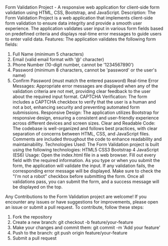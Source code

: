 Form Validation Project - A responsive web application for client-side form validation using HTML, CSS, Bootstrap, and JavaScript.
Description:
The Form Validation Project is a web application that implements client-side form validation to ensure data integrity and provide a smooth user experience. The application validates user input in various form fields based on predefined criteria and displays real-time error messages to guide users to enter valid data. 
Features:
The application validates the following form fields:
1. Full Name (minimum 5 characters)
2. Email (valid email format with '@' character)
3. Phone Number (10-digit number, cannot be '1234567890')
4. Password (minimum 8 characters, cannot be 'password' or the user's name)
5. Confirm Password (must match the entered password)
Real-time Error Messages: Appropriate error messages are displayed when any of the validation criteria are not met, providing clear feedback to the user about the required input format.
CAPTCHA Verification: The form includes a CAPTCHA checkbox to verify that the user is a human and not a bot, enhancing security and preventing automated form submissions.
Responsive Design: The application utilizes Bootstrap for responsive design, ensuring a consistent and user-friendly experience across different devices and screen sizes.
Clear and Readable Code: The codebase is well-organized and follows best practices, with clear separation of concerns between HTML, CSS, and JavaScript files. Comments are included throughout the code to enhance readability and maintainability.
Technologies Used:
The Form Validation project is built using the following technologies: HTML5 CSS3 Bootstrap 4 JavaScript (ES6)
Usage:
Open the index.html file in a web browser. Fill out every field with the required information. As you type or when you submit the form, the application will validate the input. If any validation fails, the corresponding error message will be displayed. Make sure to check the "I'm not a robot" checkbox before submitting the form. Once all validations pass, you can submit the form, and a success message will be displayed on the top.

Any Contributions to the Form Validation project are welcome! If you encounter any issues or have suggestions for improvements, please open an issue or submit a pull request.
To contribute, follow these steps: 
1. Fork the repository
2. Create a new branch: git checkout -b feature/your-feature
3. Make your changes and commit them: git commit -m 'Add your feature'
4.  Push to the branch: git push origin feature/your-feature
5.  Submit a pull request
